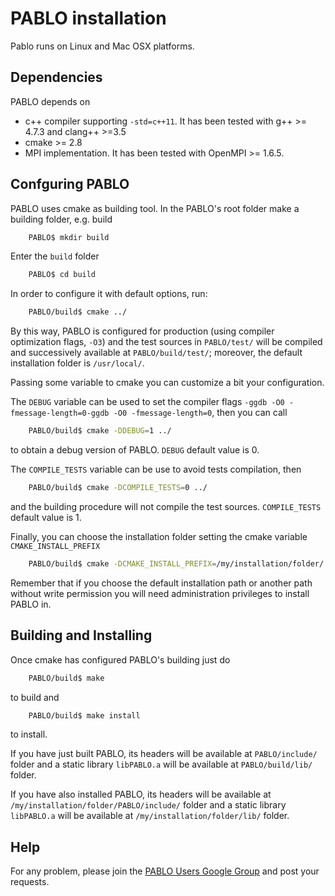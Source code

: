 # PABLO installation

Pablo runs on Linux and Mac OSX platforms.

## Dependencies
PABLO depends on
* c++ compiler supporting `-std=c++11`. It has been tested with g++ >= 4.7.3 and clang++ >=3.5
* cmake >= 2.8
* MPI implementation. It has been tested with OpenMPI >= 1.6.5. 

## Confguring PABLO
PABLO uses cmake as building tool.
In the PABLO's root folder make a building folder, e.g. build
```bash
	PABLO$ mkdir build
```
Enter the `build` folder
```bash
	PABLO$ cd build
```
 In order to configure it with default options, run:
```bash
	PABLO/build$ cmake ../
```
 By this way, PABLO is configured for production (using compiler optimization flags, `-O3`) and the test sources in `PABLO/test/` will be compiled and successively available at `PABLO/build/test/`; moreover, the default installation folder is `/usr/local/`.

Passing some variable to cmake you can customize a bit your configuration.

The `DEBUG` variable can be used to set the compiler flags `-ggdb -O0 -fmessage-length=0-ggdb -O0 -fmessage-length=0`, then you can call
```bash
	PABLO/build$ cmake -DDEBUG=1 ../	
```
to obtain a debug version of PABLO. `DEBUG` default value is 0.

The `COMPILE_TESTS` variable can be use to avoid tests compilation, then
```bash
	PABLO/build$ cmake -DCOMPILE_TESTS=0 ../	
```
and the building procedure will not compile the test sources. `COMPILE_TESTS` default value is 1.

Finally, you can choose the installation folder setting the cmake variable `CMAKE_INSTALL_PREFIX`
```bash
	PABLO/build$ cmake -DCMAKE_INSTALL_PREFIX=/my/installation/folder/ ../	
```
Remember that if you choose the default installation path or another path without write permission you will need administration privileges to install PABLO in.

## Building and Installing
Once cmake has configured PABLO's building just do
```bash
	PABLO/build$ make	
```
to build and
```bash
	PABLO/build$ make install	
```
to install.

If you have just built PABLO, its headers will be available at `PABLO/include/` folder and a static library `libPABLO.a` will be available at `PABLO/build/lib/` folder.

If you have also installed PABLO, its headers will be available at `/my/installation/folder/PABLO/include/` folder and a static library `libPABLO.a` will be available at `/my/installation/folder/lib/` folder.

## Help
For any problem, please join the [PABLO Users Google Group](https://groups.google.com/forum/#!forum/pablo-users) and post your requests.